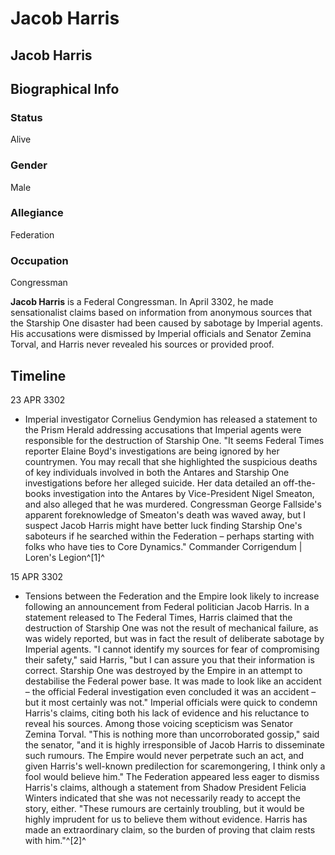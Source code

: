 # Jacob Harris
## Jacob Harris

		

## Biographical Info

### Status

Alive

### Gender

Male

### Allegiance

Federation

### Occupation

Congressman

**Jacob Harris** is a Federal Congressman. In April 3302, he made sensationalist claims based on information from anonymous sources that the Starship One disaster had been caused by sabotage by Imperial agents. His accusations were dismissed by Imperial officials and Senator Zemina Torval, and Harris never revealed his sources or provided proof.

## Timeline

23 APR 3302

- Imperial investigator Cornelius Gendymion has released a statement to the Prism Herald addressing accusations that Imperial agents were responsible for the destruction of Starship One. "It seems Federal Times reporter Elaine Boyd's investigations are being ignored by her countrymen. You may recall that she highlighted the suspicious deaths of key individuals involved in both the Antares and Starship One investigations before her alleged suicide. Her data detailed an off-the-books investigation into the Antares by Vice-President Nigel Smeaton, and also alleged that he was murdered. Congressman George Fallside's apparent foreknowledge of Smeaton's death was waved away, but I suspect Jacob Harris might have better luck finding Starship One's saboteurs if he searched within the Federation – perhaps starting with folks who have ties to Core Dynamics."
Commander Corrigendum | Loren's Legion^[1]^

15 APR 3302

- Tensions between the Federation and the Empire look likely to increase following an announcement from Federal politician Jacob Harris. In a statement released to The Federal Times, Harris claimed that the destruction of Starship One was not the result of mechanical failure, as was widely reported, but was in fact the result of deliberate sabotage by Imperial agents. "I cannot identify my sources for fear of compromising their safety," said Harris, "but I can assure you that their information is correct. Starship One was destroyed by the Empire in an attempt to destabilise the Federal power base. It was made to look like an accident – the official Federal investigation even concluded it was an accident – but it most certainly was not." Imperial officials were quick to condemn Harris's claims, citing both his lack of evidence and his reluctance to reveal his sources. Among those voicing scepticism was Senator Zemina Torval. "This is nothing more than uncorroborated gossip," said the senator, "and it is highly irresponsible of Jacob Harris to disseminate such rumours. The Empire would never perpetrate such an act, and given Harris's well-known predilection for scaremongering, I think only a fool would believe him." The Federation appeared less eager to dismiss Harris's claims, although a statement from Shadow President Felicia Winters indicated that she was not necessarily ready to accept the story, either. "These rumours are certainly troubling, but it would be highly imprudent for us to believe them without evidence. Harris has made an extraordinary claim, so the burden of proving that claim rests with him."^[2]^